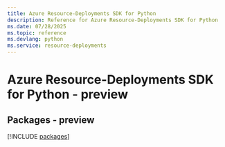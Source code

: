 ```yaml
---
title: Azure Resource-Deployments SDK for Python
description: Reference for Azure Resource-Deployments SDK for Python
ms.date: 07/28/2025
ms.topic: reference
ms.devlang: python
ms.service: resource-deployments
---
```

# Azure Resource-Deployments SDK for Python - preview
## Packages - preview
[!INCLUDE [packages](resource-deployments-index.md)]